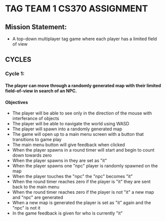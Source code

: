 # **TAG TEAM 1 CS370 ASSIGNMENT**

## Mission Statement: 
- A top-down multiplayer tag game where each player has a limited field of view

## CYCLES
### Cycle 1: 

#### The player can move through a randomly generated map with their limited field-of-view in search of an NPC.

#### Objectives
- The player will be able to see only in the direction of the mouse with interferance of objects
- The player will be able to navigate the world using WASD 
- The player will spawn into a randomly generated map
- The game will open up to a main menu screen with a button that transitions to game play 
- The main menu button will give feedback when clicked
- When the player spawns in a round timer will start and begin to count down towards zero
- When the player spawns in they are set as "it" 
- When the player spawns one "npc" player is randomly spawned on the map
- When the player touches the "npc" the "npc" becomes "it"
- When the round timer reaches zero if the player is "it" they are sent back to the main menu
- When the round timer reaches zero if the player is not "it" a new map and "npc" are generated
- When a new map is generated the player is set as "it" again and the "npc" is not it 
- In the game feedback is given for who is currently "it"
